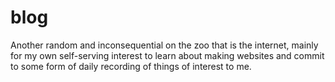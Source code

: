 # blog
Another random and inconsequential on the zoo that is the internet, mainly for my own self-serving interest to learn about making websites and commit to some form of daily recording of things of interest to me.
